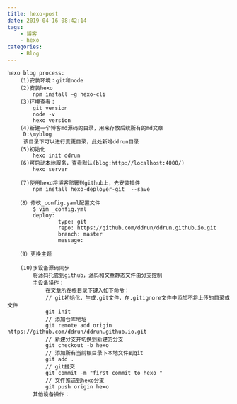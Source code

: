 ```yaml
---
title: hexo-post
date: 2019-04-16 08:42:14
tags:
    - 博客
    - hexo
categories:
    - Blog
---
```


    hexo blog process:
        (1)安装环境：git和node
        (2)安装hexo
            npm install –g hexo-cli
        (3)环境查看：
            git version
            node -v
            hexo version
        (4)新建一个博客md源码的目录，用来存放后续所有的md文章
         D:\myblog
         该目录下可以进行变更目录，此处新增ddrun目录
        (5)初始化
            hexo init ddrun         
        (6)可启动本地服务，查看默认(blog:http://localhost:4000/)
            hexo server  
            
        (7)使用hexo将博客部署到github上，先安装插件
            npm install hexo-deployer-git  --save
            
       （8）修改_config.yaml配置文件
            $ vim _config.yml
            deploy:
              		type: git
              		repo: https://github.com/ddrun/ddrun.github.io.git
              		branch: master
              		message:
              		
       （9）更换主题
       
        (10)多设备源码同步
            将源码托管到github，源码和文章静态文件由分支控制
            主设备操作：
                在文章所在根目录下键入如下命令：
                // git初始化，生成.git文件，在.gitignore文件中添加不将上传的目录或文件
                git init
                // 添加仓库地址
                git remote add origin https://github.com/ddrun/ddrun.github.io.git
                // 新建分支并切换到新建的分支
                git checkout -b hexo
                // 添加所有当前根目录下本地文件到git
                git add .
                // git提交
                git commit -m "first commit to hexo "
                // 文件推送到hexo分支
                git push origin hexo
            其他设备操作：
                
            